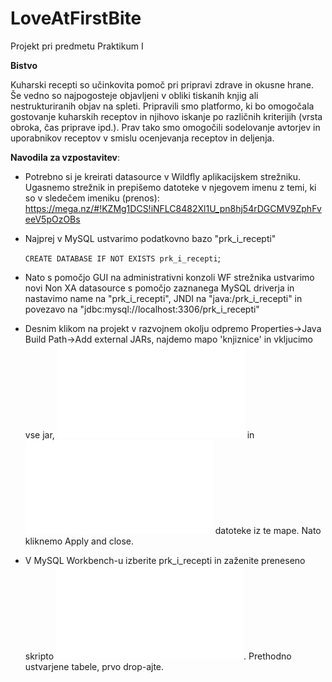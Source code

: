 # LoveAtFirstBite
Projekt pri predmetu Praktikum I

<b>Bistvo</b>


Kuharski recepti so učinkovita pomoč pri pripravi zdrave in okusne hrane. Še vedno so
najpogosteje objavljeni v obliki tiskanih knjig ali nestrukturiranih objav na spleti.
Pripravili smo platformo, ki bo omogočala gostovanje kuharskih receptov in njihovo iskanje po
različnih kriterijih (vrsta obroka, čas priprave ipd.). Prav tako smo
omogočili sodelovanje avtorjev in uporabnikov receptov v smislu ocenjevanja receptov
in deljenja.

<b>Navodila za vzpostavitev</b>:
- Potrebno si je kreirati datasource v Wildfly aplikacijskem strežniku. Ugasnemo strežnik in prepišemo datoteke v njegovem imenu z temi, ki so v sledečem imeniku (prenos): https://mega.nz/#!KZMg1DCS!iNFLC8482Xl1U_pn8hj54rDGCMV9ZphFveeV5pOzOBs
- Najprej v MySQL ustvarimo podatkovno bazo "prk_i_recepti"

  `CREATE DATABASE IF NOT EXISTS prk_i_recepti`;

- Nato s pomočjo GUI na administrativni konzoli WF strežnika ustvarimo novi Non XA datasource s pomočjo zaznanega MySQL driverja in nastavimo name na "prk_i_recepti", JNDI na "java:/prk_i_recepti" in povezavo na "jdbc:mysql://localhost:3306/prk_i_recepti"

- Desnim klikom na projekt v razvojnem okolju odpremo Properties->Java Build Path->Add external JARs, najdemo mapo 'knjiznice' in vkljucimo vse jar, ![iText-2.1.7.jar](/knjiznice/iText-2.1.7.jar) in ![itextpdf-5.4.0.jar](/knjiznice/itextpdf-5.4.0.jar) datoteke iz te mape. Nato kliknemo Apply and close.

- V MySQL Workbench-u izberite prk_i_recepti in zaženite preneseno skripto ![baza.sql](/nacrt/baza.sql). Prethodno ustvarjene tabele, prvo drop-ajte.
